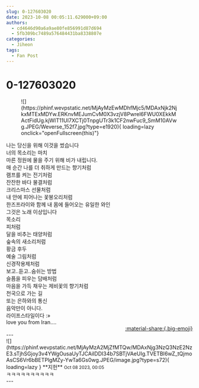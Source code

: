 ```yaml
---
slug: 0-127603020
date: 2023-10-08 00:05:11.629000+09:00
authors:
  - cd4646d90a6a9ae80fe856991d87d694
  - 5fb309bc7489a576484431ba8338807e
categories:
  - Jiheon
tags:
  - Fan Post
---
```


# 0-127603020

<div class="post-container" markdown="1">
<div class="content-container md-sidebar__scrollwrap" markdown="1">


<figure markdown="1">
![](https://phinf.wevpstatic.net/MjAyMzEwMDhfMjc5/MDAxNjk2NjkxMTExMDYw.ERKnvMEJumCvM0X3vzjV8Pwrel6FWU0XEkkMActFidUg.kjWIT11UI7XCTj0TnpgUTr3k1CF2nwFuc9_SmM10AVwg.JPEG/Weverse_152f7.jpg?type=e1920){ loading=lazy onclick="openFullscreen(this)"}
</figure>
나는 당신을 위해 이것을 썼습니다 <br> 너의 목소리는 마치<br> 마른 정원에 물을 주기 위해 비가 내립니다.<br>매 순간 나를 더 취하게 만드는 향기처럼<br>램프를 켜는 전기처럼<br>잔잔한 바다 물결처럼<br>크리스마스 선물처럼<br>내 안에 피어나는 꽃봉오리처럼<br>한즈프라이와 함께 내 몸에 들어오는 유일한 와인<br>그것은 노래 이상입니다<br>목소리<br>피처럼<br>달을 비추는 태양처럼<br>숲속의 새소리처럼<br>황금 후두<br>예술 그림처럼<br>신경작용제처럼<br>보고..듣고..숨쉬는 방법<br>슬픔을 피우는 담배처럼<br>마음을 가득 채우는 제비꽃의 향기처럼<br>천국으로 가는 길<br>또는 은하와의 통신<br>음악만이 아니다.<br>라이프스타일이다 :»<br>love you from Iran....

</div>
</div>

<div style="text-align: right;" markdown="1">
<a href="https://weverse.io/fromis9/fanpost/0-127603020" style="text-align: right;">:material-share:{.big-emoji}</a>
</div>
---

<div class="comments-container md-sidebar__scrollwrap" markdown="1">
<div class="comment" markdown="1">
<div class='id-container' markdown="1">
![](https://phinf.wevpstatic.net/MjAyMzA2MjZfMTQw/MDAxNjg3NzQ3NzE2NzE3.sTjhSGjoy3v4YWgOusaUyTJCAiIDDI34b7SBTjVAeUIg.TVETBI6wZ_tQjmoAsCS6Vr6bBETPlgMZy-YwTa6Gs0wg.JPEG/image.jpg?type=s72){ loading=lazy }
**<span class="artist">지헌</span>** <small>Oct 08 2023, 00:05</small><br>
</div>
<div class='comment-body' markdown="1">
ㅋㅋㅋㅋㅋㅋㅋㅋㅋㅋ
</div>
</div>
</div>
---

